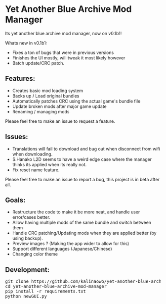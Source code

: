 # Yet Another Blue Archive Mod Manager
Its yet another blue archive mod manager, now on v0.1b1!

Whats new in v0.1b1:
 - Fixes a ton of bugs that were in previous versions
 - Finishes the UI mostly, will tweak it most likely however
 - Batch update/CRC patch.

## Features:
 - Creates basic mod loading system
 - Backs up / Load original bundles 
 - Automatically patches CRC using the actual game's bundle file
 - Update broken mods after major game update
 - Renaming / managing mods

Please feel free to make an issue to request a feature.

## Issues:
 - Translations will fail to download and bug out when disconnect from wifi when downloading.
 - S.Hanako L2D seems to have a weird edge case where the manager thinks its applied when its really not.
 - Fix reset name feature.

Please feel free to make an issue to report a bug, this project is in beta after all.

## Goals:
 - Restructure the code to make it be more neat, and handle user error/cases better.
 - Allow having multiple mods of the same bundle and switch between them
 - Handle CRC patching/Updating mods when they are applied better (by using backup).
 - Preview images ? (Making the app wider to allow for this)
 - Support different languages (Japanese/Chinese)
 - Changing color theme

## Development:
<pre>
git clone https://github.com/kalinaowo/yet-another-blue-archive-mod-manager.git
cd yet-another-blue-archive-mod-manager
pip install -r requirements.txt
python newGUI.py
</pre>